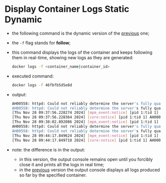 # Display Container Logs Static Dynamic

- the following command is the dynamic version of the [previous](../static/static.md) one;
- the `-f` flag stands for **follow**;
- this command displays the logs of the container and keeps following them in real-time, showing new logs as they are generated:

    ```bash
    docker logs -f <container_name|container_id>
    ```

- executed command:

    ```bash
    docker logs -f 46fbfb5d5e8d
    ```

- output:

    ```bash
    AH00558: httpd: Could not reliably determine the server's fully qualified domain name, using 172.17.0.3. Set the 'ServerName' directive globally to suppress this message
    AH00558: httpd: Could not reliably determine the server's fully qualified domain name, using 172.17.0.3. Set the 'ServerName' directive globally to suppress this message
    [Thu Nov 28 09:37:56.228274 2024] [mpm_event:notice] [pid 1:tid 1] AH00489: Apache/2.4.62 (Unix) configured -- resuming normal operations
    [Thu Nov 28 09:37:56.228364 2024] [core:notice] [pid 1:tid 1] AH00094: Command line: 'httpd -D FOREGROUND'
    [Thu Nov 28 09:38:02.892086 2024] [mpm_event:notice] [pid 1:tid 1] AH00491: caught SIGTERM, shutting down
    AH00558: httpd: Could not reliably determine the server's fully qualified domain name, using 172.17.0.4. Set the 'ServerName' directive globally to suppress this message
    AH00558: httpd: Could not reliably determine the server's fully qualified domain name, using 172.17.0.4. Set the 'ServerName' directive globally to suppress this message
    [Thu Nov 28 09:44:17.849624 2024] [mpm_event:notice] [pid 1:tid 1] AH00489: Apache/2.4.62 (Unix) configured -- resuming normal operations
    [Thu Nov 28 09:44:17.849718 2024] [core:notice] [pid 1:tid 1] AH00094: Command line: 'httpd -D FOREGROUND'
    ```

- note: the difference is in the output: 
  - in this version, the output console remains open until you forcibly close it and prints all the logs in real time;
  - in the [previous](../static/static.md) version the output console displays all logs produced so far by the specified container.
